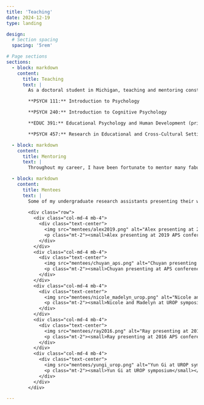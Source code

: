```yaml
---
title: 'Teaching'
date: 2024-12-19
type: landing

design:
  # Section spacing
  spacing: '5rem'

# Page sections
sections:
  - block: markdown
    content:
      title: Teaching
      text: |
        As a doctoral student in Michigan, teaching and mentoring constitute an important part of our training. Below is a list of courses I have taught, either as a graduate student instructor or as a primary instructor.

        **PSYCH 111:** Introduction to Psychology

        **PSYCH 240:** Introduction to Cognitive Psychology

        **EDUC 391:** Educational Psychology and Human Development (primary instructor)

        **PSYCH 457:** Research in Educational and Cross-Cultural Settings

  - block: markdown
    content:
      title: Mentoring
      text: |
        Throughout my career, I have been fortunate to mentor many fabulous undergraduate student research assistants. Here are some of them presenting their work at various conferences.

  - block: markdown
    content:
      title: Mentees
      text: |
        Some of my undergraduate research assistants presenting their work at conferences and research symposiums.
        
        <div class="row">
          <div class="col-md-4 mb-4">
            <div class="text-center">
              <img src="mentees/alex2019.png" alt="Alex presenting at 2019 APS conference" class="img-fluid rounded" style="max-width: 100%; height: auto;">
              <p class="mt-2"><small>Alex presenting at 2019 APS conference</small></p>
            </div>
          </div>
          <div class="col-md-4 mb-4">
            <div class="text-center">
              <img src="mentees/chuyan_aps.png" alt="Chuyan presenting at APS conference" class="img-fluid rounded" style="max-width: 100%; height: auto;">
              <p class="mt-2"><small>Chuyan presenting at APS conference</small></p>
            </div>
          </div>
          <div class="col-md-4 mb-4">
            <div class="text-center">
              <img src="mentees/nicole_madelyn_urop.png" alt="Nicole and Madelyn at UROP symposium" class="img-fluid rounded" style="max-width: 100%; height: auto;">
              <p class="mt-2"><small>Nicole and Madelyn at UROP symposium</small></p>
            </div>
          </div>
          <div class="col-md-4 mb-4">
            <div class="text-center">
              <img src="mentees/ray2016.png" alt="Ray presenting at 2016 APS conference" class="img-fluid rounded" style="max-width: 100%; height: auto;">
              <p class="mt-2"><small>Ray presenting at 2016 APS conference</small></p>
            </div>
          </div>
          <div class="col-md-4 mb-4">
            <div class="text-center">
              <img src="mentees/yungi_urop.png" alt="Yun Gi at UROP symposium" class="img-fluid rounded" style="max-width: 100%; height: auto;">
              <p class="mt-2"><small>Yun Gi at UROP symposium</small></p>
            </div>
          </div>
        </div>

---
```

